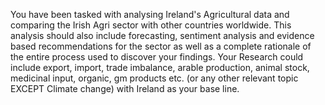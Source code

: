 You have been tasked with analysing Ireland's Agricultural data and comparing the Irish Agri sector with other countries worldwide. This analysis should also include forecasting, sentiment analysis and evidence based recommendations for the sector as well as a complete rationale of the entire process used to discover your findings. Your Research could include export, import, trade imbalance, arable production, animal stock, medicinal input, organic, gm products etc. (or any other relevant topic EXCEPT Climate change) with Ireland as your base line.